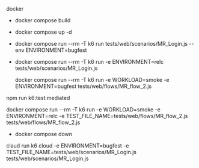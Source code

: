 docker 

- docker compose build
- docker compose up -d
- docker compose run --rm -T k6 run tests/web/scenarios/MR_Login.js --env ENVIRONMENT=bugfest
- docker compose run --rm -T k6 run -e ENVIRONMENT=relc tests/web/scenarios/MR_Login.js
  

  docker compose run --rm -T k6 run -e WORKLOAD=smoke -e ENVIRONMENT=bugfest tests/web/flows/MR_flow_2.js

npm run k6:test:mediated

docker compose run --rm -T k6 run -e WORKLOAD=smoke -e ENVIRONMENT=relc -e TEST_FILE_NAME=tests/web/flows/MR_flow_2.js tests/web/flows/MR_flow_2.js 

- docker compose down


claud run
 k6 cloud -e ENVIRONMENT=bugfest -e TEST_FILE_NAME=tests/web/scenarios/MR_Login.js tests/web/scenarios/MR_Login.js





